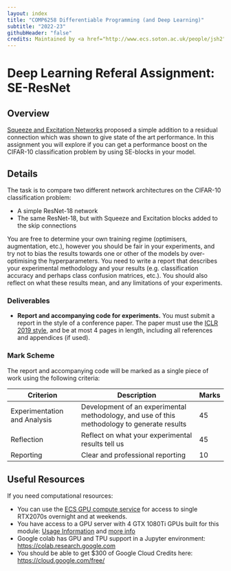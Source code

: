 ```yaml
---
layout: index
title: "COMP6258 Differentiable Programming (and Deep Learning)"
subtitle: "2022-23"
githubHeader: "false"
credits: Maintained by <a href="http://www.ecs.soton.ac.uk/people/jsh2">Professor Jonathon Hare</a>.
---
```


# Deep Learning Referal Assignment: SE-ResNet

## Overview

[Squeeze and Excitation Networks](https://arxiv.org/pdf/1709.01507.pdf) proposed a simple addition to a residual connection which was shown to give state of the art performance. In this assignment you will explore if you can get a performance boost on the CIFAR-10 classification problem by using SE-blocks in your model.

## Details

The task is to compare two different network architectures on the CIFAR-10 classification problem:

- A simple ResNet-18 network
- The same ResNet-18, but with Squeeze and Excitation blocks added to the skip connections

You are free to determine your own training regime (optimisers, augmentation, etc.), however you should be fair in your experiments, and try not to bias the results towards one or other of the models by over-optimising the hyperparameters. You need to write a report that describes your experimental methodology and your results (e.g. classification accuracy and perhaps class confusion matrices, etc.). You should also reflect on what these results mean, and any limitations of your experiments.

### Deliverables

* **Report and accompanying code for experiments.** You must submit a report in the style of a conference paper. The paper must use the [ICLR 2019 style](https://github.com/ICLR/Master-Template/archive/ICLR2019.tar.gz), and be at most 4 pages in length, including all references and appendices (if used). 

### Mark Scheme

The report and accompanying code will be marked as a single piece of work using the following criteria:


Criterion                    | Description                                                                                | Marks
-----------------------------|--------------------------------------------------------------------------------------------|-------
Experimentation and Analysis | Development of an experimental methodology, and use of this methodology to generate results| 45
Reflection			         | Reflect on what your experimental results tell us                                          | 45
Reporting                    | Clear and professional reporting                                                           | 10


## Useful Resources

If you need computational resources:

* You can use the [ECS GPU compute service](https://sotonproduction.service-now.com/serviceportal?id=kb_article_view&sys_kb_id=31c11542dbad7b408ab945403996198d) for access to single RTX2070s overnight and at weekends.
* You have access to a GPU server with 4 GTX 1080Ti GPUs built for this module: [Usage Information](server.html) and [more info](https://sotonproduction.service-now.com/serviceportal?id=kb_article_view&sys_kb_id=d7e0bb37db4a6b008ab9454039961957)
* Google colab has GPU and TPU support in a Jupyter environment: https://colab.research.google.com
* You should be able to get $300 of Google Cloud Credits here: https://cloud.google.com/free/

